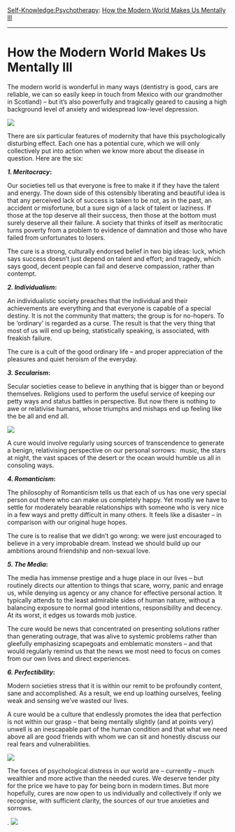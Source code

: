 [Self-Knowledge:](https://www.theschooloflife.com/thebookoflife/category/self-knowledge/)[Psychotherapy](https://www.theschooloflife.com/thebookoflife/category/leisure/psychotherapy/): [How the Modern World Makes Us Mentally Ill](https://www.theschooloflife.com/thebookoflife/how-the-modern-world-makes-us-mentally-ill/)

* * *

# How the Modern World Makes Us Mentally Ill

The modern world is wonderful in many ways (dentistry is good, cars are reliable, we can so easily keep in touch from Mexico with our grandmother in Scotland) – but it’s also powerfully and tragically geared to causing a high background level of anxiety and widespread low-level depression.

![](https://www.theschooloflife.com/thebookoflife/wp-content/uploads/2018/02/4674059583_30181699a4_z-2.jpg)

There are six particular features of modernity that have this psychologically disturbing effect. Each one has a potential cure, which we will only collectively put into action when we know more about the disease in question. Here are the six:

**_1. Meritocracy_:**

Our societies tell us that everyone is free to make it if they have the talent and energy. The down side of this ostensibly liberating and beautiful idea is that any perceived lack of success is taken to be not, as in the past, an accident or misfortune, but a sure sign of a lack of talent or laziness. If those at the top deserve all their success, then those at the bottom must surely deserve all their failure. A society that thinks of itself as meritocratic turns poverty from a problem to evidence of damnation and those who have failed from unfortunates to losers.

The cure is a strong, culturally endorsed belief in two big ideas: luck, which says success doesn’t just depend on talent and effort; and tragedy, which says good, decent people can fail and deserve compassion, rather than contempt.

**_2. Individualism_:**

An individualistic society preaches that the individual and their achievements are everything and that everyone is capable of a special destiny. It is not the community that matters; the group is for no-hopers. To be ‘ordinary’ is regarded as a curse. The result is that the very thing that most of us will end up being, statistically speaking, is associated, with freakish failure.

The cure is a cult of the good ordinary life – and proper appreciation of the pleasures and quiet heroism of the everyday.

**_3. Secularism_:**

Secular societies cease to believe in anything that is bigger than or beyond themselves. Religions used to perform the useful service of keeping our petty ways and status battles in perspective. But now there is nothing to awe or relativise humans, whose triumphs and mishaps end up feeling like the be all and end all.

![](https://www.theschooloflife.com/thebookoflife/wp-content/uploads/2018/02/2073154474_2f3401504d_z-2.jpg)

A cure would involve regularly using sources of transcendence to generate a benign, relativising perspective on our personal sorrows: &nbsp;music, the stars at night, the vast spaces of the desert or the ocean would humble us all in consoling ways.

**_4. Romanticism_:**

The philosophy of Romanticism tells us that each of us has one very special person out there who can make us completely happy. Yet mostly we have to settle for moderately bearable relationships with someone who is very nice in a few ways and pretty difficult in many others. It feels like a disaster – in comparison with our original huge hopes.

The cure is to realise that we didn’t go wrong: we were just encouraged to believe in a very improbable dream. Instead we should build up our ambitions around friendship and non-sexual love.

**_5. The Media_:**

The media has immense prestige and a huge place in our lives – but routinely directs our attention to things that scare, worry, panic and enrage us, while denying us agency or any chance for effective personal action. It typically attends to the least admirable sides of human nature, without a balancing exposure to normal good intentions, responsibility and decency. At its worst, it edges us towards mob justice.

The cure would be news that concentrated on presenting solutions rather than generating outrage, that was alive to systemic problems rather than gleefully emphasizing scapegoats and emblematic monsters – and that would regularly remind us that the news we most need to focus on comes from our own lives and direct experiences.

**_6. Perfectibility_:**

Modern societies stress that it is within our remit to be profoundly content, sane and accomplished. As a result, we end up loathing ourselves, feeling weak and sensing we’ve wasted our lives.

A cure would be a culture that endlessly promotes the idea that perfection is not within our grasp – that being mentally slightly (and at points very) unwell is an inescapable part of the human condition and that what we need above all are good friends with whom we can sit and honestly discuss our real fears and vulnerabilities.

![](https://www.theschooloflife.com/thebookoflife/wp-content/uploads/2018/02/3027082724_7d1f1bd5bc_z.jpg)

The forces of psychological distress in our world are – currently – much wealthier and more active than the needed cures. We deserve tender pity for the price we have to pay for being born in modern times. But more hopefully, cures are now open to us individually and collectively if only we recognise, with sufficient clarity, the sources of our true anxieties and sorrows.

.
[![](https://img.youtube.com/vi/yO0v_JqxFmQ/0.jpg)](https://www.youtube.com/embed/yO0v_JqxFmQ '')
